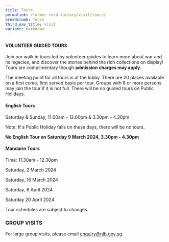 ```yaml
---
title: Tours
permalink: /former-ford-factory/visit/tours/
breadcrumb: Tours
third_nav_title: Visit
variant: markdown
---
```

#### VOLUNTEER GUIDED TOURS

Join our walk in tours led by volunteer guides to learn more about war and its legacies, and discover the stories behind the rich collections on display!  Tours are complimentary though **admission charges may apply**.

The meeting point for all tours is at the lobby.  There are 20 places available on a first come, first served basis per tour.  Groups with 8 or more persons may join the tour if it is not full.  There will be no guided tours on Public Holidays.  

#### **English Tours**
Saturday & Sunday, 11.00am - 12.00pm 
& 3.30pm - 4.30pm

Note: If a Public Holiday falls on these days,
there will be no tours.

**No English Tour on Saturday 9 March 2024, 3.30pm - 4.30pm**

#### **Mandarin Tours**
Time: 11.30am - 12.30pm

Saturday, 2 March 2024

Saturday, 16 March 2024

Saturday, 6 April 2024

Saturday 20 April 2024

Tour schedules are subject to changes.

### GROUP VISITS

For large group visits, please email enquiry@nlb.gov.sg.